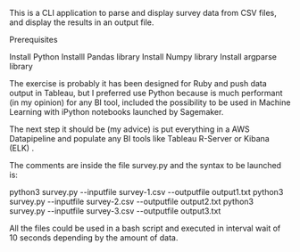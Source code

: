 This is a CLI application to parse and display survey data from CSV files, and display the results in an output file.

Prerequisites

Install Python 
Installl Pandas library
Install Numpy library
Install argparse library

The exercise is probably it has been designed for Ruby and push data output in Tableau, but I preferred use 
Python because is much performant (in my opinion) for any BI tool, included the possibility to be used in Machine Learning
with iPython notebooks launched by Sagemaker.

The next step it should be (my advice) is put everything in a AWS Datapipeline and populate any BI tools like Tableau
R-Server or Kibana (ELK) .

The comments are inside the file survey.py and the syntax to be launched is:

python3 survey.py --inputfile survey-1.csv --outputfile output1.txt
python3 survey.py --inputfile survey-2.csv --outputfile output2.txt
python3 survey.py --inputfile survey-3.csv --outputfile output3.txt

All the files could be used in a bash script and executed in interval wait of 10 seconds depending by the amount of data.

